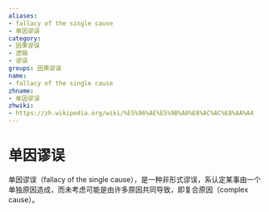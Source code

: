 ```yaml
---
aliases:
- fallacy of the single cause
- 单因谬误
category:
- 因果谬误
- 逻辑
- 谬误
groups: 因果谬误
name:
- fallacy of the single cause
zhname:
- 单因谬误
zhwiki:
- https://zh.wikipedia.org/wiki/%E5%96%AE%E5%9B%A0%E8%AC%AC%E8%AA%A4
---
```


# 单因谬误

单因谬误（fallacy of the single cause），是一种非形式谬误，系认定某事由一个单独原因造成，而未考虑可能是由许多原因共同导致，即复合原因（complex cause）。
